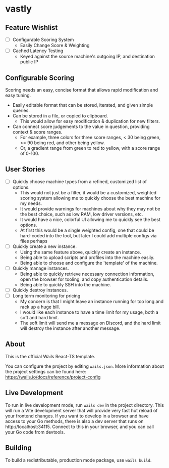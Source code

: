 # vastly

## Feature Wishlist

- [ ] Configurable Scoring System
  - Easily Change Score & Weighting
- [ ] Cached Latency Testing
  - Keyed against the source machine's outgoing IP, and destination public IP

## Configurable Scoring

Scoring needs an easy, concise format that allows rapid modification and easy tuning.

- Easily editable format that can be stored, iterated, and given simple queries.
- Can be stored in a file, or copied to clipboard.
  - This would allow for easy modification & duplication for new filters.
- Can connect score judgements to the value in question, providing context & score ranges.
  - For example, three colors for three score ranges, < 30 being green, >= 90 being red, and other being yellow.
  - Or, a gradient range from green to red to yellow, with a score range of 0-100.

## User Stories

- [ ] Quickly choose machine types from a refined, customized list of options.
  - This would not just be a filter, it would be a customized, weighted scoring system allowing me to quickly choose the best machine for my needs.
  - It would provide warnings for machines about why they may not be the best choice, such as low RAM, low driver versions, etc.
  - It would have a nice, colorful UI allowing me to quickly see the best options.
  - At first this would be a single weighted config, one that could be hard-coded into the tool, but later I could add multiple configs via files perhaps
- [ ] Quickly create a new instance.
  - Using the same feature above, quickly create an instance.
  - Being able to upload scripts and profiles into the machine easily.
  - Being able to choose and configure the 'template' of the machine.
- [ ] Quickly manage instances.
  - Being able to quickly retrieve necessary connection information, open the browser for tooling, and copy authentication details.
  - Being able to quickly SSH into the machine.
- [ ] Quickly destroy instances.
- [ ] Long term monitoring for pricing
  - My concern is that I might leave an instance running for too long and rack up a huge bill.
  - I would like each instance to have a time limit for my usage, both a soft and hard limit.
  - The soft limit will send me a message on Discord, and the hard limit will destroy the instance after another message.

## About

This is the official Wails React-TS template.

You can configure the project by editing `wails.json`. More information about the project settings can be found
here: https://wails.io/docs/reference/project-config

## Live Development

To run in live development mode, run `wails dev` in the project directory. This will run a Vite development
server that will provide very fast hot reload of your frontend changes. If you want to develop in a browser
and have access to your Go methods, there is also a dev server that runs on http://localhost:34115. Connect
to this in your browser, and you can call your Go code from devtools.

## Building

To build a redistributable, production mode package, use `wails build`.
